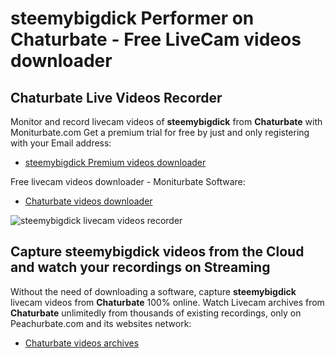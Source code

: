 # steemybigdick Performer on Chaturbate - Free LiveCam videos downloader

## Chaturbate Live Videos Recorder

Monitor and record livecam videos of **steemybigdick** from **Chaturbate** with Moniturbate.com
Get a premium trial for free by just and only registering with your Email address:
* [steemybigdick Premium videos downloader](https://moniturbate.com/request-demo-licence-key.html)

Free livecam videos downloader - Moniturbate Software:
* [Chaturbate videos downloader](https://moniturbate.com/moniturbate-download-software.html)

![steemybigdick livecam videos recorder](https://peachurnet.com/templates/moniturbate-software.png)


## Capture steemybigdick videos from the Cloud and watch your recordings on Streaming

Without the need of downloading a software, capture **steemybigdick** livecam videos from **Chaturbate** 100% online.
Watch Livecam archives from **Chaturbate** unlimitedly from thousands of existing recordings, only on Peachurbate.com and its websites network:
* [Chaturbate videos archives](https://peachurnet.com/)